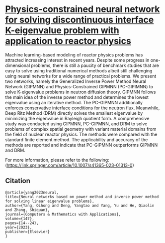 # [Physics-constrained neural network for solving discontinuous interface K-eigenvalue problem with application to reactor physics](https://github.com/SummerLoveRain/PC-GIPMNN)

Machine learning-based modeling of reactor physics problems has attracted increasing interest in recent years. Despite some progress in one-dimensional problems, there is still a paucity of benchmark studies that are easy to solve using traditional numerical methods albeit still challenging using neural networks for a wide range of practical problems. We present two networks, namely the Generalized Inverse Power Method Neural Network (GIPMNN) and Physics-Constrained GIPMNN (PC-GIPIMNN) to solve K-eigenvalue problems in neutron diffusion theory. GIPMNN follows the main idea of the inverse power method and determines the lowest eigenvalue using an iterative method. The PC-GIPMNN additionally enforces conservative interface conditions for the neutron flux. Meanwhile, Deep Ritz Method (DRM) directly solves the smallest eigenvalue by minimizing the eigenvalue in Rayleigh quotient form. A comprehensive study was conducted using GIPMNN, PC-GIPMNN, and DRM to solve problems of complex spatial geometry with variant material domains from the field of nuclear reactor physics. The methods were compared with the standard finite element method. The applicability and accuracy of the methods are reported and indicate that PC-GIPMNN outperforms GIPMNN and DRM.

For more information, please refer to the following: (https://link.springer.com/article/10.1007/s41365-023-01313-0)

## Citation

    @article{yang2023neural,
    title={Neural networks based on power method and inverse power method for solving linear eigenvalue problems},
    author={Yang, Qihong and Deng, Yangtao and Yang, Yu and He, Qiaolin and Zhang, Shiquan},
    journal={Computers & Mathematics with Applications},
    volume={147},
    pages={14--24},
    year={2023},
    publisher={Elsevier}
    }